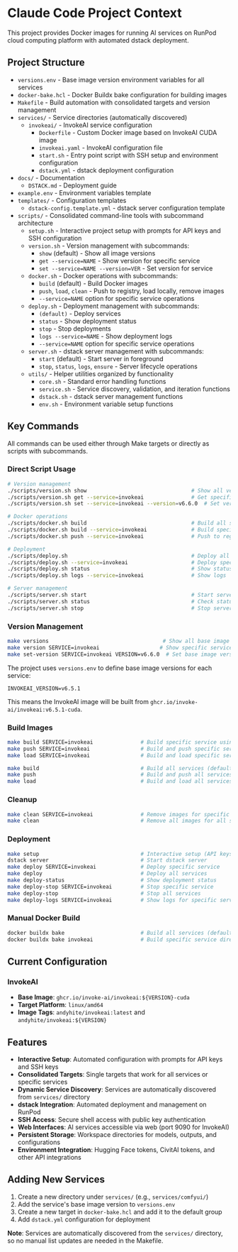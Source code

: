 # Claude Code Project Context

This project provides Docker images for running AI services on RunPod cloud computing platform with automated dstack deployment.

## Project Structure

- `versions.env` - Base image version environment variables for all services
- `docker-bake.hcl` - Docker Buildx bake configuration for building images
- `Makefile` - Build automation with consolidated targets and version management
- `services/` - Service directories (automatically discovered)
  - `invokeai/` - InvokeAI service configuration
    - `Dockerfile` - Custom Docker image based on InvokeAI CUDA image
    - `invokeai.yaml` - InvokeAI configuration file
    - `start.sh` - Entry point script with SSH setup and environment configuration
    - `dstack.yml` - dstack deployment configuration
- `docs/` - Documentation
  - `DSTACK.md` - Deployment guide
- `example.env` - Environment variables template
- `templates/` - Configuration templates
  - `dstack-config.template.yml` - dstack server configuration template
- `scripts/` - Consolidated command-line tools with subcommand architecture
  - `setup.sh` - Interactive project setup with prompts for API keys and SSH configuration
  - `version.sh` - Version management with subcommands:
    - `show` (default) - Show all image versions
    - `get --service=NAME` - Show version for specific service  
    - `set --service=NAME --version=VER` - Set version for service
  - `docker.sh` - Docker operations with subcommands:
    - `build` (default) - Build Docker images
    - `push`, `load`, `clean` - Push to registry, load locally, remove images
    - `--service=NAME` option for specific service operations
  - `deploy.sh` - Deployment management with subcommands:
    - `(default)` - Deploy services
    - `status` - Show deployment status
    - `stop` - Stop deployments
    - `logs --service=NAME` - Show deployment logs
    - `--service=NAME` option for specific service operations
  - `server.sh` - dstack server management with subcommands:
    - `start` (default) - Start server in foreground
    - `stop`, `status`, `logs`, `ensure` - Server lifecycle operations
  - `utils/` - Helper utilities organized by functionality
    - `core.sh` - Standard error handling functions
    - `service.sh` - Service discovery, validation, and iteration functions
    - `dstack.sh` - dstack server management functions
    - `env.sh` - Environment variable setup functions

## Key Commands

All commands can be used either through Make targets or directly as scripts with subcommands.

### Direct Script Usage

```bash
# Version management
./scripts/version.sh show                                 # Show all versions
./scripts/version.sh get --service=invokeai               # Get specific version
./scripts/version.sh set --service=invokeai --version=v6.6.0  # Set version

# Docker operations
./scripts/docker.sh build                                 # Build all services
./scripts/docker.sh build --service=invokeai              # Build specific service
./scripts/docker.sh push --service=invokeai               # Push to registry

# Deployment
./scripts/deploy.sh                                       # Deploy all services
./scripts/deploy.sh --service=invokeai                    # Deploy specific service
./scripts/deploy.sh status                                # Show status
./scripts/deploy.sh logs --service=invokeai               # Show logs

# Server management
./scripts/server.sh start                                 # Start server
./scripts/server.sh status                                # Check status
./scripts/server.sh stop                                  # Stop server
```

### Version Management

```bash
make versions                                    # Show all base image versions
make version SERVICE=invokeai                   # Show specific service's base image version
make set-version SERVICE=invokeai VERSION=v6.6.0  # Set base image version to use
```

The project uses `versions.env` to define base image versions for each service:

```env
INVOKEAI_VERSION=v6.5.1
```

This means the InvokeAI image will be built from `ghcr.io/invoke-ai/invokeai:v6.5.1-cuda`.

### Build Images

```bash
make build SERVICE=invokeai               # Build specific service using current base image version
make push SERVICE=invokeai                # Build and push specific service
make load SERVICE=invokeai                # Build and load specific service into local Docker daemon

make build                                # Build all services (default behavior)
make push                                 # Build and push all services  
make load                                 # Build and load all services into local Docker daemon
```

### Cleanup

```bash
make clean SERVICE=invokeai               # Remove images for specific service
make clean                                # Remove all images for all services
```

### Deployment

```bash
make setup                                # Interactive setup (API keys, SSH keys, etc.)
dstack server                             # Start dstack server
make deploy SERVICE=invokeai              # Deploy specific service
make deploy                               # Deploy all services
make deploy-status                        # Show deployment status
make deploy-stop SERVICE=invokeai         # Stop specific service
make deploy-stop                          # Stop all services
make deploy-logs SERVICE=invokeai         # Show logs for specific service
```

### Manual Docker Build

```bash
docker buildx bake                        # Build all services (default group)
docker buildx bake invokeai               # Build specific service directly
```

## Current Configuration

### InvokeAI

- **Base Image**: `ghcr.io/invoke-ai/invokeai:${VERSION}-cuda`
- **Target Platform**: `linux/amd64`
- **Image Tags**: `andyhite/invokeai:latest` and `andyhite/invokeai:${VERSION}`

## Features

- **Interactive Setup**: Automated configuration with prompts for API keys and SSH keys
- **Consolidated Targets**: Single targets that work for all services or specific services
- **Dynamic Service Discovery**: Services are automatically discovered from `services/` directory
- **dstack Integration**: Automated deployment and management on RunPod
- **SSH Access**: Secure shell access with public key authentication
- **Web Interfaces**: AI services accessible via web (port 9090 for InvokeAI)
- **Persistent Storage**: Workspace directories for models, outputs, and configurations
- **Environment Integration**: Hugging Face tokens, CivitAI tokens, and other API integrations

## Adding New Services

1. Create a new directory under `services/` (e.g., `services/comfyui/`)
2. Add the service's base image version to `versions.env`
3. Create a new target in `docker-bake.hcl` and add it to the default group
4. Add `dstack.yml` configuration for deployment

**Note**: Services are automatically discovered from the `services/` directory, so no manual list updates are needed in the Makefile.
